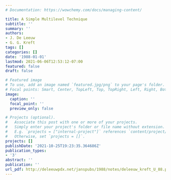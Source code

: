 ```yaml
---
# Documentation: https://wowchemy.com/docs/managing-content/

title: A Simple Multilevel Technique
subtitle: ''
summary: ''
authors:
- J. De Leeuw
- G. G. Kreft
tags: []
categories: []
date: '1988-01-01'
lastmod: 2021-06-06T12:53:12-07:00
featured: false
draft: false

# Featured image
# To use, add an image named `featured.jpg/png` to your page's folder.
# Focal points: Smart, Center, TopLeft, Top, TopRight, Left, Right, BottomLeft, Bottom, BottomRight.
image:
  caption: ''
  focal_point: ''
  preview_only: false

# Projects (optional).
#   Associate this post with one or more of your projects.
#   Simply enter your project's folder or file name without extension.
#   E.g. `projects = ["internal-project"]` references `content/project/deep-learning/index.md`.
#   Otherwise, set `projects = []`.
projects: []
publishDate: '2021-10-25T19:23:35.364686Z'
publication_types:
- '3'
abstract: ''
publication: ''
url_pdf: http://deleeuwpdx.net/janspubs/1988/notes/deleeuw_kreft_U_88.pdf
---
```

